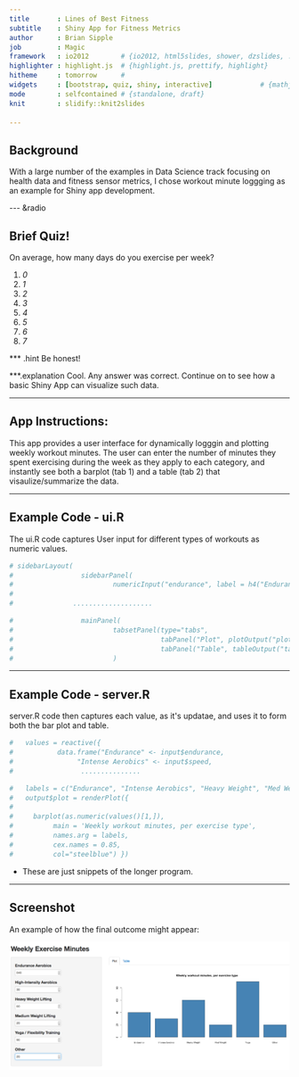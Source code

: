 ```yaml
---
title       : Lines of Best Fitness
subtitle    : Shiny App for Fitness Metrics     
author      : Brian Sipple      
job         : Magic
framework   : io2012        # {io2012, html5slides, shower, dzslides, ...}
highlighter : highlight.js  # {highlight.js, prettify, highlight}
hitheme     : tomorrow      # 
widgets     : [bootstrap, quiz, shiny, interactive]            # {mathjax, quiz, bootstrap}
mode        : selfcontained # {standalone, draft}
knit        : slidify::knit2slides

---  
```


## Background


With a large number of the examples in Data Science track focusing on health data and fitness sensor metrics, I chose workout minute loggging as an example for Shiny app development. 

--- &radio

## Brief Quiz!

On average, how many days do you exercise per week?

1. _0_
2. _1_
3. _2_
4. _3_
5. _4_
6. _5_
7. _6_
8. _7_

*** .hint 
Be honest!

***.explanation 
Cool. Any answer was correct. Continue on to see how a basic Shiny App can visualize such data.

---

## App Instructions: 

This app provides a user interface for dynamically logggin and plotting weekly workout minutes. The user can enter the number of minutes they spent exercising during the week as they apply to each category, and instantly see both a barplot (tab 1) and a table (tab 2) that visaulize/summarize the data. 

---

## Example Code - ui.R

The ui.R code captures User input for different types of workouts as numeric values.


```r
# sidebarLayout(
#                 sidebarPanel(
#                         numericInput("endurance", label = h4("Endurance Aerobics"), value = 0, min=0, max=200, step=1),
#
#               ....................
```


```r
#                 mainPanel(
#                         tabsetPanel(type="tabs",
#                                     tabPanel("Plot", plotOutput("plot")),
#                                     tabPanel("Table", tableOutput("table"))
#                         )
```

---

## Example Code - server.R

server.R code then captures each value, as it's updatae, and uses it to form both the bar plot and table. 


```r
#   values = reactive({
#           data.frame("Endurance" <- input$endurance, 
#                "Intense Aerobics" <- input$speed, 
#                 ...............
```


```r
#   labels = c("Endurance", "Intense Aerobics", "Heavy Weight", "Med Weight", "Flex", "Other")
#   output$plot = renderPlot({
#          
#     barplot(as.numeric(values()[1,]),
#          main = 'Weekly workout minutes, per exercise type',
#          names.arg = labels,
#          cex.names = 0.85,
#          col="steelblue") })
```
- These are just snippets of the longer program.

--- 

## Screenshot

An example of how the final outcome might appear:

<img src="./assets/img/plot.png" />








